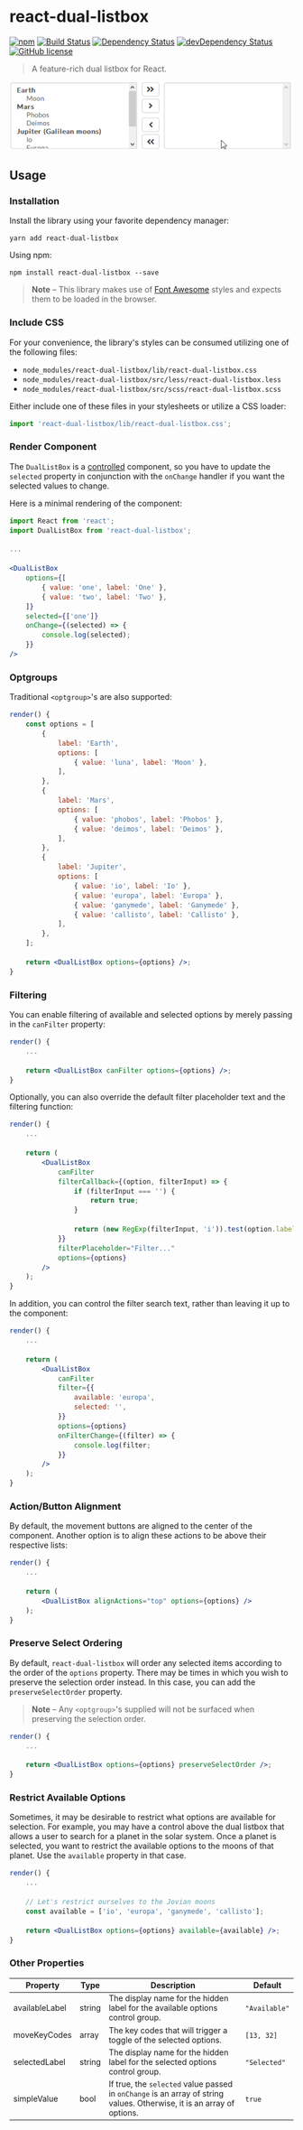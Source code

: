 # react-dual-listbox

[![npm](https://img.shields.io/npm/v/react-dual-listbox.svg?style=flat-square)](https://www.npmjs.com/package/react-dual-listbox)
[![Build Status](https://img.shields.io/travis/jakezatecky/react-dual-listbox/master.svg?style=flat-square)](https://travis-ci.org/jakezatecky/react-dual-listbox)
[![Dependency Status](https://img.shields.io/david/jakezatecky/react-dual-listbox.svg?style=flat-square)](https://david-dm.org/jakezatecky/react-dual-listbox)
[![devDependency Status](https://david-dm.org/jakezatecky/react-dual-listbox/dev-status.svg?style=flat-square)](https://david-dm.org/jakezatecky/react-dual-listbox?type=dev)
[![GitHub license](https://img.shields.io/badge/license-MIT-blue.svg?style=flat-square)](https://raw.githubusercontent.com/jakezatecky/react-dual-listbox/master/LICENSE.txt)

> A feature-rich dual listbox for React.

![Demo](demo.gif)

## Usage

### Installation

Install the library using your favorite dependency manager:

``` shell
yarn add react-dual-listbox
```

Using npm:

``` shell
npm install react-dual-listbox --save
```

> **Note** &ndash; This library makes use of [Font Awesome](http://fontawesome.io/) styles and expects them to be loaded in the browser.

### Include CSS

For your convenience, the library's styles can be consumed utilizing one of the following files:

* `node_modules/react-dual-listbox/lib/react-dual-listbox.css`
* `node_modules/react-dual-listbox/src/less/react-dual-listbox.less`
* `node_modules/react-dual-listbox/src/scss/react-dual-listbox.scss`

Either include one of these files in your stylesheets or utilize a CSS loader:

``` jsx
import 'react-dual-listbox/lib/react-dual-listbox.css';
```

### Render Component

The `DualListBox` is a [controlled] component, so you have to update the `selected` property in conjunction with the `onChange` handler if you want the selected values to change.

Here is a minimal rendering of the component:

``` jsx
import React from 'react';
import DualListBox from 'react-dual-listbox';

...

<DualListBox
    options={[
        { value: 'one', label: 'One' },
        { value: 'two', label: 'Two' },
    ]}
    selected={['one']}
    onChange={(selected) => {
        console.log(selected);
    }}
/>
```

### Optgroups

Traditional `<optgroup>`'s are also supported:

``` jsx
render() {
    const options = [
        {
            label: 'Earth',
            options: [
                { value: 'luna', label: 'Moon' },
            ],
        },
        {
            label: 'Mars',
            options: [
                { value: 'phobos', label: 'Phobos' },
                { value: 'deimos', label: 'Deimos' },
            ],
        },
        {
            label: 'Jupiter',
            options: [
                { value: 'io', label: 'Io' },
                { value: 'europa', label: 'Europa' },
                { value: 'ganymede', label: 'Ganymede' },
                { value: 'callisto', label: 'Callisto' },
            ],
        },
    ];

    return <DualListBox options={options} />;
}
```

### Filtering

You can enable filtering of available and selected options by merely passing in the `canFilter` property:

``` jsx
render() {
    ...

    return <DualListBox canFilter options={options} />;
}
```

Optionally, you can also override the default filter placeholder text and the filtering function:

``` jsx
render() {
    ...

    return (
        <DualListBox
            canFilter
            filterCallback={(option, filterInput) => {
                if (filterInput === '') {
                    return true;
                }

                return (new RegExp(filterInput, 'i')).test(option.label);
            }}
            filterPlaceholder="Filter..."
            options={options}
        />
    );
}
```

In addition, you can control the filter search text, rather than leaving it up to the component:

``` jsx
render() {
    ...

    return (
        <DualListBox
            canFilter
            filter={{
                available: 'europa',
                selected: '',
            }}
            options={options}
            onFilterChange={(filter) => {
                console.log(filter;
            }}
        />
    );
}
```

### Action/Button Alignment

By default, the movement buttons are aligned to the center of the component. Another option is to align these actions to be above their respective lists:

``` jsx
render() {
    ...

    return (
        <DualListBox alignActions="top" options={options} />
    );
}
```

### Preserve Select Ordering

By default, `react-dual-listbox` will order any selected items according to the order of the `options` property. There may be times in which you wish to preserve the selection order instead. In this case, you can add the `preserveSelectOrder` property.

> **Note** &ndash; Any `<optgroup>`'s supplied will not be surfaced when preserving the selection order.

``` jsx
render() {
    ...

    return <DualListBox options={options} preserveSelectOrder />;
}
```

### Restrict Available Options

Sometimes, it may be desirable to restrict what options are available for selection. For example, you may have a control above the dual listbox that allows a user to search for a planet in the solar system. Once a planet is selected, you want to restrict the available options to the moons of that planet. Use the `available` property in that case.

``` jsx
render() {
    ...
    
    // Let's restrict ourselves to the Jovian moons
    const available = ['io', 'europa', 'ganymede', 'callisto'];
    
    return <DualListBox options={options} available={available} />;
}
```

### Other Properties

| Property       | Type   | Description                                                                                                             | Default        |
| -------------- | ------ | ----------------------------------------------------------------------------------------------------------------------- | -------------- |
| availableLabel | string | The display name for the hidden label for the available options control group.                                          | `"Available"`  |
| moveKeyCodes   | array  | The key codes that will trigger a toggle of the selected options.                                                       | `[13, 32]`     |
| selectedLabel  | string | The display name for the hidden label for the selected options control group.                                           | `"Selected"`   |
| simpleValue    | bool   | If true, the `selected` value passed in `onChange` is an array of string values. Otherwise, it is an array of options.  | `true`         |

[controlled]: https://facebook.github.io/react/docs/forms.html#controlled-components
